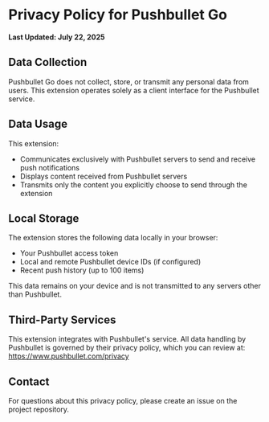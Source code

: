 # Privacy Policy for Pushbullet Go

**Last Updated: July 22, 2025**

## Data Collection

Pushbullet Go does not collect, store, or transmit any personal data from users. This extension operates solely as a client interface for the Pushbullet service.

## Data Usage

This extension:
- Communicates exclusively with Pushbullet servers to send and receive push notifications
- Displays content received from Pushbullet servers
- Transmits only the content you explicitly choose to send through the extension

## Local Storage

The extension stores the following data locally in your browser:
- Your Pushbullet access token
- Local and remote Pushbullet device IDs (if configured)
- Recent push history (up to 100 items)

This data remains on your device and is not transmitted to any servers other than Pushbullet.

## Third-Party Services

This extension integrates with Pushbullet's service. All data handling by Pushbullet is governed by their privacy policy, which you can review at: https://www.pushbullet.com/privacy

## Contact

For questions about this privacy policy, please create an issue on the project repository.